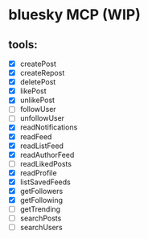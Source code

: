 # bluesky MCP (WIP)

## tools:
 - [x] createPost
 - [x] createRepost
 - [x] deletePost
 - [x] likePost
 - [x] unlikePost
 - [ ] followUser
 - [ ] unfollowUser
 - [x] readNotifications
 - [x] readFeed
 - [x] readListFeed
 - [x] readAuthorFeed
 - [ ] readLikedPosts
 - [x] readProfile
 - [x] listSavedFeeds
 - [x] getFollowers
 - [x] getFollowing
 - [ ] getTrending
 - [ ] searchPosts
 - [ ] searchUsers
